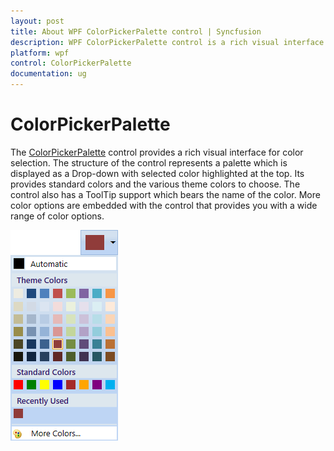 ```yaml
---
layout: post
title: About WPF ColorPickerPalette control | Syncfusion
description: WPF ColorPickerPalette control is a rich visual interface with different types of color items for color selection.
platform: wpf
control: ColorPickerPalette
documentation: ug
---
```


# ColorPickerPalette

The [ColorPickerPalette](https://help.syncfusion.com/cr/wpf/Syncfusion.Shared.Wpf~Syncfusion.Windows.Tools.Controls.ColorPickerPalette.html) control provides a rich visual interface for color selection. The structure of the control represents a palette which is displayed as a Drop-down with selected color highlighted at the top. Its provides standard colors and the various theme colors to choose.  The control also has a ToolTip support which bears the name of the color. More color options are embedded with the control that provides you with a wide range of color options.

![ColorPickerPalette control structure](Getting-Started_images/Overview.png)